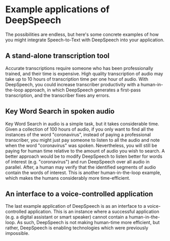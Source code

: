 # Example applications of DeepSpeech

The possibilities are endless, but here's some concrete examples of how you might integrate Speech-to-Text with DeepSpeech into your application.

## A stand-alone transcription tool

Accurate transcriptions require someone who has been professionally trained, and their time is expensive. High quality transcription of audio may take up to 10 hours of transcription time per one hour of audio. With DeepSpeech, you could increase transcriber productivity with a human-in-the-loop approach, in which DeepSpeech generates a first-pass transcription, and the transcriber fixes any errors.

## Key Word Search in spoken audio

Key Word Search in audio is a simple task, but it takes considerable time. Given a collection of 100 hours of audio, if you only want to find all the instances of the word "coronavirus", instead of paying a professional transcriber, you might just pay someone to listen to all the audio and note when the word "coronavirus" was spoken. Nevertheless, you will still be paying for human time relative to the amount of audio you wish to search. A better approach would be to modify DeepSpeech to listen better for words of interest (e.g. "coronavirus") and run DeepSpeech over all audio in parallel. After, a human may verify that the identified segments of audio contain the words of interest. This is another human-in-the-loop example, which makes the humans considerably more time-efficient.

## An interface to a voice-controlled application

The last example application of DeepSpeech is as an interface to a voice-controlled application. This is an instance where a successful application (e.g. a digital assistant or smart speaker) cannot contain a human-in-the-loop. As such, DeepSpeech is not making human-time more efficient, but rather, DeepSpeech is enabling technologies which were previously impossible.
